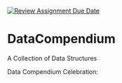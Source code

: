[![Review Assignment Due Date](https://classroom.github.com/assets/deadline-readme-button-22041afd0340ce965d47ae6ef1cefeee28c7c493a6346c4f15d667ab976d596c.svg)](https://classroom.github.com/a/fjJpzWQF)
# DataCompendium
A Collection of Data Structures

Data Compendium Celebration:


